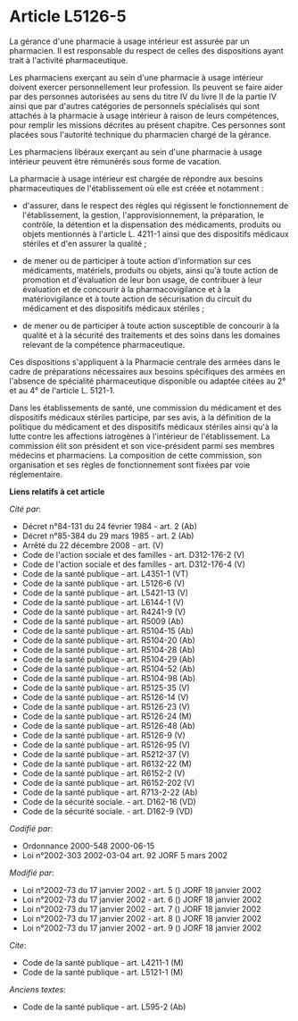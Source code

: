 # Article L5126-5

La gérance d'une pharmacie à usage intérieur est assurée par un pharmacien. Il est responsable du respect de celles des
dispositions ayant trait à l'activité pharmaceutique.

Les pharmaciens exerçant au sein d'une pharmacie à usage intérieur doivent exercer personnellement leur profession. Ils
peuvent se faire aider par des personnes autorisées au sens du titre IV du livre II de la partie IV ainsi que par d'autres
catégories de personnels spécialisés qui sont attachés à la pharmacie à usage intérieur à raison de leurs compétences, pour
remplir les missions décrites au présent chapitre. Ces personnes sont placées sous l'autorité technique du pharmacien chargé
de la gérance.

Les pharmaciens libéraux exerçant au sein d'une pharmacie à usage intérieur peuvent être rémunérés sous forme de vacation.

La pharmacie à usage intérieur est chargée de répondre aux besoins pharmaceutiques de l'établissement où elle est créée et
notamment :

- d'assurer, dans le respect des règles qui régissent le fonctionnement de l'établissement, la gestion, l'approvisionnement,
la préparation, le contrôle, la détention et la dispensation des médicaments, produits ou objets mentionnés à l'article L.
4211-1 ainsi que des dispositifs médicaux stériles et d'en assurer la qualité ;

- de mener ou de participer à toute action d'information sur ces médicaments, matériels, produits ou objets, ainsi qu'à toute
action de promotion et d'évaluation de leur bon usage, de contribuer à leur évaluation et de concourir à la pharmacovigilance
et à la matériovigilance et à toute action de sécurisation du circuit du médicament et des dispositifs médicaux stériles ;

- de mener ou de participer à toute action susceptible de concourir à la qualité et à la sécurité des traitements et des
soins dans les domaines relevant de la compétence pharmaceutique.

Ces dispositions s'appliquent à la Pharmacie centrale des armées dans le cadre de préparations nécessaires aux besoins
spécifiques des armées en l'absence de spécialité pharmaceutique disponible ou adaptée citées au 2° et au 4° de l'article L.
5121-1.

Dans les établissements de santé, une commission du médicament et des dispositifs médicaux stériles participe, par ses avis,
à la définition de la politique du médicament et des dispositifs médicaux stériles ainsi qu'à la lutte contre les affections
iatrogènes à l'intérieur de l'établissement. La commission élit son président et son vice-président parmi ses membres
médecins et pharmaciens. La composition de cette commission, son organisation et ses règles de fonctionnement sont fixées par
voie réglementaire.

**Liens relatifs à cet article**

_Cité par_:

  - Décret n°84-131 du 24 février 1984 - art. 2 (Ab)
  - Décret n°85-384 du 29 mars 1985 - art. 2 (Ab)
  - Arrêté du 22 décembre 2008 - art. (V)
  - Code de l'action sociale et des familles - art. D312-176-2 (V)
  - Code de l'action sociale et des familles - art. D312-176-4 (V)
  - Code de la santé publique - art. L4351-1 (VT)
  - Code de la santé publique - art. L5126-6 (V)
  - Code de la santé publique - art. L5421-13 (V)
  - Code de la santé publique - art. L6144-1 (V)
  - Code de la santé publique - art. R4241-9 (V)
  - Code de la santé publique - art. R5009 (Ab)
  - Code de la santé publique - art. R5104-15 (Ab)
  - Code de la santé publique - art. R5104-20 (Ab)
  - Code de la santé publique - art. R5104-28 (Ab)
  - Code de la santé publique - art. R5104-29 (Ab)
  - Code de la santé publique - art. R5104-52 (Ab)
  - Code de la santé publique - art. R5104-98 (Ab)
  - Code de la santé publique - art. R5125-35 (V)
  - Code de la santé publique - art. R5126-14 (V)
  - Code de la santé publique - art. R5126-23 (V)
  - Code de la santé publique - art. R5126-24 (M)
  - Code de la santé publique - art. R5126-48 (Ab)
  - Code de la santé publique - art. R5126-9 (V)
  - Code de la santé publique - art. R5126-95 (V)
  - Code de la santé publique - art. R5212-37 (V)
  - Code de la santé publique - art. R6132-22 (M)
  - Code de la santé publique - art. R6152-2 (V)
  - Code de la santé publique - art. R6152-202 (V)
  - Code de la santé publique - art. R713-2-22 (Ab)
  - Code de la sécurité sociale. - art. D162-16 (VD)
  - Code de la sécurité sociale. - art. D162-9 (VD)

_Codifié par_:

  - Ordonnance 2000-548 2000-06-15
  - Loi n°2002-303 2002-03-04 art. 92 JORF 5 mars 2002

_Modifié par_:

  - Loi n°2002-73 du 17 janvier 2002 - art. 5 () JORF 18 janvier 2002
  - Loi n°2002-73 du 17 janvier 2002 - art. 6 () JORF 18 janvier 2002
  - Loi n°2002-73 du 17 janvier 2002 - art. 7 () JORF 18 janvier 2002
  - Loi n°2002-73 du 17 janvier 2002 - art. 8 () JORF 18 janvier 2002
  - Loi n°2002-73 du 17 janvier 2002 - art. 9 () JORF 18 janvier 2002

_Cite_:

  - Code de la santé publique - art. L4211-1 (M)
  - Code de la santé publique - art. L5121-1 (M)

_Anciens textes_:

  - Code de la santé publique - art. L595-2 (Ab)
